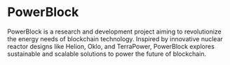 # PowerBlock
PowerBlock is a research and development project aiming to revolutionize the energy needs of blockchain technology. Inspired by innovative nuclear reactor designs like Helion, Oklo, and TerraPower, PowerBlock explores sustainable and scalable solutions to power the future of blockchain.
